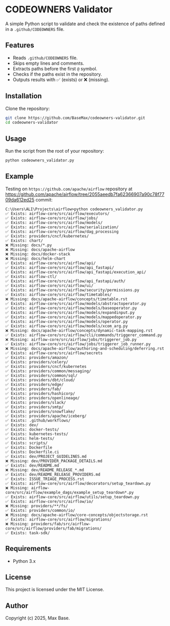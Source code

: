 # CODEOWNERS Validator

A simple Python script to validate and check the existence of paths defined in a `.github/CODEOWNERS` file.

## Features

- Reads `.github/CODEOWNERS` file.
- Skips empty lines and comments.
- Extracts paths before the first `@` symbol.
- Checks if the paths exist in the repository.
- Outputs results with ✅ (exists) or ❌ (missing).

## Installation

Clone the repository:

```sh
git clone https://github.com/BaseMax/codeowners-validator.git
cd codeowners-validator
```

## Usage

Run the script from the root of your repository:

```sh
python codeowners_validator.py
```

## Example

Testing on `https://github.com/apache/airflow` repository at https://github.com/apache/airflow/tree/2055aeedb7fa62366907a90c78f7709da612ed25 commit:

```
C:\Users\ALI\Projects\airflow>python codeowners_validator.py
✅ Exists: airflow-core/src/airflow/executors/
✅ Exists: airflow-core/src/airflow/jobs/
✅ Exists: airflow-core/src/airflow/models/
✅ Exists: airflow-core/src/airflow/serialization/
✅ Exists: airflow-core/src/airflow/dag_processing
✅ Exists: providers/cncf/kubernetes/
✅ Exists: chart/
❌ Missing: docs/*.py
❌ Missing: docs/apache-airflow
❌ Missing: docs/docker-stack
❌ Missing: docs/helm-chart
✅ Exists: airflow-core/src/airflow/api/
✅ Exists: airflow-core/src/airflow/api_fastapi/
✅ Exists: airflow-core/src/airflow/api_fastapi/execution_api/
✅ Exists: airflow-ctl/
✅ Exists: airflow-core/src/airflow/api_fastapi/auth/
✅ Exists: airflow-core/src/airflow/ui/
✅ Exists: airflow-core/src/airflow/security/permissions.py
✅ Exists: airflow-core/src/airflow/timetables/
❌ Missing: docs/apache-airflow/concepts/timetable.rst
✅ Exists: airflow-core/src/airflow/models/abstractoperator.py
✅ Exists: airflow-core/src/airflow/models/baseoperator.py
✅ Exists: airflow-core/src/airflow/models/expandinput.py
✅ Exists: airflow-core/src/airflow/models/mappedoperator.py
✅ Exists: airflow-core/src/airflow/models/operator.py
✅ Exists: airflow-core/src/airflow/models/xcom_arg.py
❌ Missing: docs/apache-airflow/concepts/dynamic-task-mapping.rst
✅ Exists: airflow-core/src/airflow/cli/commands/triggerer_command.py
❌ Missing: airflow-core/src/airflow/jobs/triggerer_job.py
✅ Exists: airflow-core/src/airflow/jobs/triggerer_job_runner.py
❌ Missing: docs/apache-airflow/authoring-and-scheduling/deferring.rst
✅ Exists: airflow-core/src/airflow/secrets
✅ Exists: providers/amazon/
✅ Exists: providers/celery/
✅ Exists: providers/cncf/kubernetes
✅ Exists: providers/common/messaging/
✅ Exists: providers/common/sql/
✅ Exists: providers/dbt/cloud/
✅ Exists: providers/edge/
✅ Exists: providers/fab/
✅ Exists: providers/hashicorp/
✅ Exists: providers/openlineage/
✅ Exists: providers/slack/
✅ Exists: providers/smtp/
✅ Exists: providers/snowflake/
✅ Exists: providers/apache/iceberg/
✅ Exists: .github/workflows/
✅ Exists: dev/
✅ Exists: docker-tests/
✅ Exists: kubernetes-tests/
✅ Exists: helm-tests/
✅ Exists: scripts/
✅ Exists: Dockerfile
✅ Exists: Dockerfile.ci
✅ Exists: dev/PROJECT_GUIDELINES.md
❌ Missing: dev/PROVIDER_PACKAGE_DETAILS.md
✅ Exists: dev/README.md
❌ Missing: dev/README_RELEASE_*.md
✅ Exists: dev/README_RELEASE_PROVIDERS.md
✅ Exists: ISSUE_TRIAGE_PROCESS.rst
✅ Exists: airflow-core/src/airflow/decorators/setup_teardown.py
❌ Missing: airflow-core/src/airflow/example_dags/example_setup_teardown*.py
✅ Exists: airflow-core/src/airflow/utils/setup_teardown.py
✅ Exists: airflow-core/src/airflow/io/
❌ Missing: providers/**/fs/
✅ Exists: providers/common/io/
❌ Missing: docs/apache-airflow/core-concepts/objectstorage.rst
✅ Exists: airflow-core/src/airflow/migrations/
❌ Missing: providers/fab/src/airflow-core/src/airflow/providers/fab/migrations/
✅ Exists: task-sdk/
```

## Requirements

- Python 3.x

## License

This project is licensed under the MIT License.

## Author

Copyright (c) 2025, Max Base.
